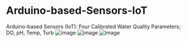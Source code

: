 # Arduino-based-Sensors-IoT
Arduino-based Sensors (IoT): Four Calibrated Water Quality Parameters; DO, pH, Temp, Turb
![image](https://github.com/user-attachments/assets/c9321299-d4a4-49ec-bcb7-80feac7ab34e)
![image](https://github.com/user-attachments/assets/36fde3b1-e840-41fa-9720-b7227d53be0e)
![image](https://github.com/user-attachments/assets/2d42ad8f-d95d-4a28-b2f8-b13632e400d1)








